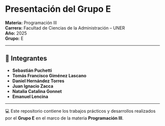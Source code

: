 # Presentación del Grupo E

**Materia:** Programación III  
**Carrera:** Facultad de Ciencias de la Administración – UNER  
**Año:** 2025  
**Grupo:** E

---

## 👥 Integrantes

- **Sebastián Puchetti**  
- **Tomás Francisco Giménez Lascano**  
- **Daniel Hernández Torres**  
- **Juan Ignacio Zacca**  
- **Natalia Catalina Gonnet**  
- **Emanuel Lencina**

---

💻 Este repositorio contiene los trabajos prácticos y desarrollos realizados por el **Grupo E** en el marco de la materia **Programación III**.
